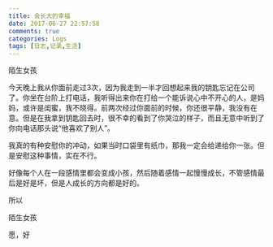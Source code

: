 ```yaml
---
title: 会长大的幸福
date: 2017-06-27 22:57:58
comments: true
categories: Logs
tags: [日志,记录,生活]
---
```

陌生女孩  

今天晚上我从你面前走过3次，因为我走到一半才回想起来我的钥匙忘记在公司了。你坐在台阶上打电话，我听得出来你在打给一个能诉说心中不开心的人，是妈妈，或许是闺蜜，我不晓得。前两次经过你面前的时候，你还很平静，我没有在意。但是在我拿到钥匙回去时，很不幸的看到了你哭泣的样子，而且无意中听到了你向电话那头说“他喜欢了别人”。<!--more-->  

我真的有种安慰你的冲动，如果当时口袋里有纸巾，那我一定会给递给你一张。但是安慰这种事情，实在不行。  

好像每个人在一段感情里都会变成小孩，然后随着感情一起慢慢成长，不管感情最后是好是坏，但是人成长的方向都是好的。  

所以  

陌生女孩  

愿，好  